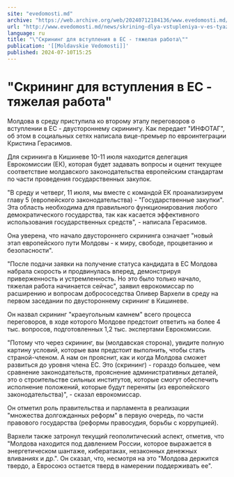 ```yaml
---
site: "evedomosti.md"
archive: "https://web.archive.org/web/20240712184136/www.evedomosti.md/news/skrining-dlya-vstupleniya-v-es-tyazhelaya-rabota"
url: "http://www.evedomosti.md/news/skrining-dlya-vstupleniya-v-es-tyazhelaya-rabota"
language: ru
title: "\"Скрининг для вступления в ЕС - тяжелая работа\""
publication: '[[Moldavskie Vedomosti]]'
published: 2024-07-10T15:25
---
```


# "Скрининг для вступления в ЕС - тяжелая работа"

Молдова в среду приступила ко второму этапу переговоров о вступлении в ЕС - двустороннему скринингу. Как передает "ИНФОТАГ", об этом в социальных сетях написала вице-премьер по евроинтеграции Кристина Герасимов.

Для скрининга в Кишиневе 10-11 июля находится делегация Еврокомиссии (ЕК), которая будет задавать вопросы и оценит текущее соответствие молдавского законодательства европейским стандартам по части проведения государственных закупок.

"В среду и четверг, 11 июля, мы вместе с командой ЕК проанализируем главу 5 (европейского законодательства) - "Государственные закупки". Эта область необходима для правильного функционирования любого демократического государства, так как касается эффективного использования государственных средств", - написала Герасимов.

Она уверена, что начало двустороннего скрининга означает "новый этап европейского пути Молдовы - к миру, свободе, процветанию и безопасности".

"После подачи заявки на получение статуса кандидата в ЕС Молдова набрала скорость и продвинулась вперед, демонстрируя приверженность и устремленность. Но это было только начало, тяжелая работа начинается сейчас", заявил еврокомиссар по расширению и вопросам добрососедства Оливер Вархели в среду на первом заседании по двустороннему скрининг в Кишиневе.

Он назвал скрининг "краеугольным камнем" всего процесса переговоров, в ходе которого Молдове предстоит ответить на более 4 тыс. вопросов, подготовленных 1,2 тыс. экспертами Еврокомиссии.

"Потому что через скрининг, вы (молдавская сторона), увидите полную картину условий, которые вам предстоит выполнить, чтобы стать страной-членом. А нам он прояснит, как и когда Молдова сможет развиться до уровня члена ЕС. Это (скрининг) - гораздо большее, чем сравнение законодательств, прояснение административных деталей, это о строительстве сильных институтов, которые смогут обеспечить исполнение положений, которые будут переняты (из европейского законодательства)", - сказал еврокомиссар.

Он отметил роль правительства и парламента в реализации "множества долгожданных реформ" в первую очередь, по части правового государства (реформы правосудия, борьбы с коррупцией).

Вархели также затронул текущий геополитический аспект, отметив, что "Молдова находится под давлением России, которое выражается в энергетическом шантаже, кибератаках, незаконных денежных вливаниях и др.". Он сказал, что, несмотря на это "Молдова держится твердо, а Евросоюз остается тверд в намерении поддерживать ее".